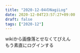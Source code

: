 ```yaml
---
title: "2020-12-04のNagiLog"
date: 2020-12-04T23:57:27+09:00
draft: false
tags: ["2020-12"]
---
```


wikiから画像落とせなくてぴえん
<br>
もう素直にログインする